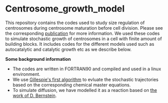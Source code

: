 # Centrosome_growth_model
This repository contains the codes used to study size regulation of centrosomes during centrosome maturation before cell division. Please see the corresponding [publication](https://duckduckgo.com) for more information. We used these codes to simulate stochastic growth of centrosomes in a cell with finite amount of building blocks. It includes codes for the different models used such as autocatalytic and catalytic growth etc as we describe below.  

**Some background information**
* The codes are written in FORTRAN90 and compiled and used in a linux environment.
* We use [Gillespie's first algorithm](https://pubs.acs.org/doi/10.1021/j100540a008) to evluate the stochastic trajectories based on the corresponding chemical master equations.
* To simulate diffusion, we have modelled it as a reaction based on [the work of D. Bernstein](https://doi.org/10.1103/PhysRevE.71.041103).






[1]: [https://pubs.acs.org/doi/10.1021/j100540a008] 'T.D. Gillespie, Exact stochastic simulation of coupled chemical reactions, J Chem. Phys., 1977'
[2]: [https://doi.org/10.1103/PhysRevE.71.041103] 'D. Bernstein, Simulating mesoscopic reaction-diffusion systems using the Gillespie algorithm, Phys. Rev. E, 2005'

